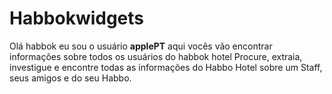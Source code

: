 # Habbokwidgets
Olá habbok eu sou o usuário **applePT** aqui vocês vão encontrar informações sobre todos os usuários do habbok hotel
Procure, extraia, investigue e encontre todas as informações
do Habbo Hotel sobre um Staff, seus amigos e do seu Habbo.
